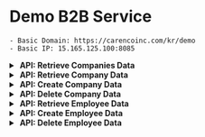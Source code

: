 # Demo B2B Service
    - Basic Domain: https://carencoinc.com/kr/demo
    - Basic IP: 15.165.125.100:8085

<!-- api-1-start -->
<details markdown="1">
<summary><strong>&nbsp;API: Retrieve Companies Data</strong></summary>

## Basic Information

| Method | URL               |
|--------|-------------------|
| GET    | `/btob/companies` |

### Request

#### Parameters(@RequestParam)

| Name          | Type         | Description                           | Required |
|---------------|--------------|---------------------------------------|----------|
| `categories`  | List(String) | 검색할 카테고리 (ex. GYM,PILATES,HOSPITAL 등) | No       |
| `companyName` | String       | 검색할 회사명 (SQL `LIKE` 검색입니다)            | No       |
| `sortBy`      | String       | 결과 정렬 기준                              | Yes      |

- **Valid `sortBy` values**:
    - `registrationDateAsc`: 등록일 기준 오름차순
    - `registrationDateDesc`: 등록일 기준 내림차순
    - `totalViewCountAsc`: 조회수 오름차순
    - `totalViewCountDesc`: 조회수 내림차순

### Response

#### Body

| Name                | Type    | Description    |
|---------------------|---------|----------------|
| `companyId`         | String  | 회사 ID          |
| `companyName`       | String  | 회사명            |
| `mainImageUrl`      | String  | 회사의 메인 이미지 URL |
| `subImageUrl`       | String  | 회사의 서브 이미지 URL |
| `companyAddress`    | String  | 회사 주소          |
| `companyCategories` | List    | 회사 카테고리 목록     |
| `view`              | Object  | 조회수 관련 정보      |
| `open`              | Boolean | 회사가 열려있는지 여부   |

<details markdown=>
  <summary><strong>Example</strong></summary>

## Request

### Postman 요청

아래 버튼을 클릭하면 `Postman`에서 API 요청을 실행할 수 있습니다.

[![Run in Postman](https://run.pstmn.io/button.svg)](https://carenco.postman.co/workspace/Care%26CO~7c4d2551-cc9d-413f-b156-4c350b99eb32/request/27911837-3e48e3d8-9139-48c8-82c6-8713381c5cb8?action=share&creator=32584424&ctx=documentation)

```bash 
curl -X 'GET' \
'http://15.165.125.100:8085/demo/v1/btob/companies?categories=GYM&companyName=First&sortBy=totalViewCountDesc'
```

## Response

<details>
<summary><strong>200 OK</strong></summary>

###### Body

```json
[
  {
    "companyId": "478ad6b8-a583-11ef-9260-0eb8f00c2b77",
    "companyName": "The First Balance Gym",
    "mainImageUrl": "http://15.165.125.100:8085/CENTER/gym01.png",
    "subImageUrl": "http://15.165.125.100:8085/CENTER/gym01.png",
    "companyAddress": "4321 Fitness St, Suite 100, Los Angeles, CA 90001",
    "companyCategories": [
      {
        "categoryId": "478fa229-a583-11ef-9260-0eb8f00c2b77",
        "category": "GYM"
      },
      {
        "categoryId": "4793ec96-a583-11ef-9260-0eb8f00c2b77",
        "category": "PILATES"
      }
    ],
    "view": {
      "viewId": "4797e8c8-a583-11ef-9260-0eb8f00c2b77",
      "dailyViewCount": 7,
      "totalViewCount": 1200,
      "registeredUserCount": 123,
      "targetUserCount": 250,
      "registrationPercentage": 0.0
    },
    "open": true
  }
]
```

</details>

<details>
<summary><strong>400 BadRequest</strong></summary>

###### Body

```json
[]
```
</details>

<details>
<summary><strong>404 NotFound</strong></summary>

###### Body

```json
[]
```

</details>

</details>

---

</details>
<!-- api-1-end -->


<!-- api-2-start -->
<details markdown="1">
<summary><strong>&nbsp;API: Retrieve Company Data</strong></summary>

## Basic Information

| Method | URL                           |
|--------|-------------------------------|
| GET    | `/btob/companies/{comapnyId}` |

### Request

#### Parameters(@PathVariable)

| Name        | Type | Description    | Required |
|-------------|------|----------------|----------|
| `comapnyId` | UUID | Company 고유 식별자 | Yes      |

### Response

#### Body

| Name                                    | Type              | Description    |
|-----------------------------------------|-------------------|----------------|
| `companyId`                             | UUID              | 회사 고유 식별자      |
| `companyName`                           | String            | 회사 이름          |
| `mainImageUrl`                          | String            | 회사의 메인 이미지 URL |
| `subImageUrl`                           | String            | 회사의 서브 이미지 URL |
| `companyCategories`                     | List<Object>      | 회사 카테고리 목록     |
| `companyCategories[].categoryId`        | UUID              | 카테고리 고유 식별자    |
| `companyCategories[].category`          | String            | 카테고리 이름        |
| `companyAddress`                        | String            | 회사 주소          |
| `weekdayOpeningTime`                    | String (Time)     | 평일 영업 시작 시간    |
| `weekdayClosingTime`                    | String (Time)     | 평일 영업 종료 시간    |
| `weekendOpeningTime`                    | String (Time)     | 주말 영업 시작 시간    |
| `weekendClosingTime`                    | String (Time)     | 주말 영업 종료 시간    |
| `holidayOpeningTime`                    | String (Time)     | 공휴일 영업 시작 시간   |
| `holidayClosingTime`                    | String (Time)     | 공휴일 영업 종료 시간   |
| `closedDays`                            | String            | 회사의 휴일 정보      |
| `registrationDate`                      | String (DateTime) | 회사 등록 날짜       |
| `employees`                             | List<Object>      | 직원 목록          |
| `employees[].employeeId`                | UUID              | 직원 고유 식별자      |
| `employees[].employeeName`              | String            | 직원 이름          |
| `employees[].employeePosition`          | String            | 직원 직위          |
| `employees[].employeeInfo`              | String            | 직원 정보          |
| `employees[].features`                  | String            | 직원 특징          |
| `employees[].careerList`                | List<Object>      | 직원 경력 목록       |
| `employees[].careerList[].careerId`     | UUID              | 경력 고유 식별자      |
| `employees[].careerList[].careerOrder`  | Integer           | 경력 순서          |
| `employees[].careerList[].careerDetail` | String            | 경력 상세 정보       |
| `employees[].mainPhotoUrl`              | String (Nullable) | 직원 메인 사진 URL   |
| `employees[].photoUrls`                 | List<String>      | 직원의 기타 사진 목록   |
| `view`                                  | Object            | 조회 관련 정보       |
| `view.viewId`                           | UUID              | 조회 정보 고유 식별자   |
| `view.dailyViewCount`                   | Integer           | 일일 조회수         |
| `view.totalViewCount`                   | Integer           | 총 조회수          |
| `view.registeredUserCount`              | Integer           | 등록된 유저 수       |
| `view.targetUserCount`                  | Integer           | 타겟 유저 수        |
| `view.registrationPercentage`           | Float             | 등록된 비율 (%)     |
| `open`                                  | Boolean           | 회사가 열려 있는지 여부  |

<details markdown=>
  <summary><strong>Example</strong></summary>

## Request

### Postman 요청

아래 버튼을 클릭하면 `Postman`에서 API 요청을 실행할 수 있습니다.

[![Run in Postman](https://run.pstmn.io/button.svg)](https://carenco.postman.co/workspace/Care%26CO~7c4d2551-cc9d-413f-b156-4c350b99eb32/request/27911837-3e8ec713-0b50-42a7-b5a9-ec26be0ac67a?action=share&creator=32584424&ctx=documentation)

```bash
curl -X 'GET' \
'http://15.165.125.100:8085/demo/v1/btob/companies/{companyId}'
```

## Response

<details>
<summary><strong>200 OK</strong></summary>

###### Body

```json
{
  "companyId": "478ad6b8-a583-11ef-9260-0eb8f00c2b77",
  "companyName": "The First Balance Gym",
  "mainImageUrl": "http://15.165.125.100:8085/CENTER/gym01.png",
  "subImageUrl": "http://15.165.125.100:8085/CENTER/gym01.png",
  "companyCategories": [
    {
      "categoryId": "478fa229-a583-11ef-9260-0eb8f00c2b77",
      "category": "GYM"
    },
    {
      "categoryId": "4793ec96-a583-11ef-9260-0eb8f00c2b77",
      "category": "PILATES"
    }
  ],
  "companyAddress": "4321 Fitness St, Suite 100, Los Angeles, CA 90001",
  "weekdayOpeningTime": "08:00:00",
  "weekdayClosingTime": "22:30:00",
  "weekendOpeningTime": "07:00:00",
  "weekendClosingTime": "23:00:00",
  "holidayOpeningTime": "07:00:00",
  "holidayClosingTime": "23:00:00",
  "closedDays": "Closed on the 7th day of every month",
  "registrationDate": "2024-02-04T09:00:00",
  "employees": [
    {
      "employeeId": "479cb1f9-a583-11ef-9260-0eb8f00c2b77",
      "employeeName": "Liam",
      "employeePosition": "Personal Trainer",
      "employeeInfo": "3rd Year",
      "features": "",
      "careerList": [
        {
          "careerId": "47a10609-a583-11ef-9260-0eb8f00c2b77",
          "careerOrder": 1,
          "careerDetail": "Currently at The First Balance Gym"
        },
        {
          "careerId": "47a554db-a583-11ef-9260-0eb8f00c2b77",
          "careerOrder": 2,
          "careerDetail": "Former Personal Trainer at MJ Fitness"
        },
        {
          "careerId": "47a99e5b-a583-11ef-9260-0eb8f00c2b77",
          "careerOrder": 3,
          "careerDetail": "Licensed Physical Therapist"
        },
        {
          "careerId": "47ae157f-a583-11ef-9260-0eb8f00c2b77",
          "careerOrder": 4,
          "careerDetail": "Level 2 Sports Instructor"
        },
        {
          "careerId": "47b261f9-a583-11ef-9260-0eb8f00c2b77",
          "careerOrder": 5,
          "careerDetail": "Completed Personal Trainer Course"
        }
      ],
      "mainPhotoUrl": "http://15.165.125.100:8085/TRAINER/Liam01.png",
      "photoUrl1": "http://15.165.125.100:8085/TRAINER/Liam02.jpg",
      "photoUrl2": "http://15.165.125.100:8085/TRAINER/Liam03.jpg",
      "photoUrl3": "http://15.165.125.100:8085/TRAINER/Liam04.jpg",
      "photoUrl4": null,
      "photoUrl5": null,
      "photoUrl6": null,
      "photoUrl7": null,
      "photoUrl8": null,
      "photoUrl9": null
    }
  ],
  "view": {
    "viewId": "4797e8c8-a583-11ef-9260-0eb8f00c2b77",
    "dailyViewCount": 8,
    "totalViewCount": 1201,
    "registeredUserCount": 123,
    "targetUserCount": 250,
    "registrationPercentage": 0.0
  },
  "open": true
}
```
</details>

<details>
<summary><strong>400 BadRequest</strong></summary>

###### Body

```json
[]
```
</details>

<details>
<summary><strong>404 NotFound</strong></summary>

###### Body

```json
[]
```

</details>

</details>

---

</details>
<!-- api-2-end -->

<!-- api-3-start -->
<details markdown="1">
<summary><strong>&nbsp;API: Create Company Data</strong></summary>

## Basic Information

| Method | URL               |
|--------|-------------------|
| POST   | `/btob/companies` |

### Request

#### Parameters(@RequestBody)

| Name                 | Type         | Description                     | Required |
|----------------------|--------------|---------------------------------|----------|
| `companyName`        | String       | 회사 이름                           | Yes      |
| `companyCategories`  | List<String> | 회사 카테고리 목록 (ex: GYM, PILATES 등) | Yes      |
| `companyAddress`     | String       | 회사 주소                           | Yes      |
| `mainImageUrl`       | String       | 회사의 메인 이미지 URL                  | Yes      |
| `subImageUrl`        | String       | 회사의 서브 이미지 URL                  | Yes      |
| `isOpen`             | boolean      | 회사가 열려있는지 여부                    | Yes      |
| `weekdayOpeningTime` | LocalTime    | 평일 영업 시작 시간                     | Yes      |
| `weekdayClosingTime` | LocalTime    | 평일 영업 종료 시간                     | Yes      |
| `weekendOpeningTime` | LocalTime    | 주말 영업 시작 시간                     | Yes      |
| `weekendClosingTime` | LocalTime    | 주말 영업 종료 시간                     | Yes      |
| `holidayOpeningTime` | LocalTime    | 공휴일 영업 시작 시간                    | Yes      |
| `holidayClosingTime` | LocalTime    | 공휴일 영업 종료 시간                    | Yes      |
| `closedDays`         | String       | 휴일 정보 (ex: 일요일, 공휴일)            | Yes      |

### Response

#### Body

| Name                | Type    | Description    |
|---------------------|---------|----------------|
| `companyId`         | String  | 회사 ID          |
| `companyName`       | String  | 회사명            |
| `mainImageUrl`      | String  | 회사의 메인 이미지 URL |
| `subImageUrl`       | String  | 회사의 서브 이미지 URL |
| `companyAddress`    | String  | 회사 주소          |
| `companyCategories` | List    | 회사 카테고리 목록     |
| `view`              | Object  | 조회수 관련 정보      |
| `open`              | Boolean | 회사가 열려있는지 여부   |

<details markdown=>
  <summary><strong>Example</strong></summary>

## Request

### Postman 요청

아래 버튼을 클릭하면 `Postman`에서 API 요청을 실행할 수 있습니다.

[![Run in Postman](https://run.pstmn.io/button.svg)](https://carenco.postman.co/workspace/Care%26CO~7c4d2551-cc9d-413f-b156-4c350b99eb32/request/27911837-b5afd2e6-11fc-4dd0-8c6c-f9944a330619?action=share&creator=32584424&ctx=documentation)

###### Body

```bash
curl -X 'POST' \
'http://15.165.125.100:8085/demo/v1/btob/companies' \
--header 'Content-Type: application/json' \
--data '{
  "companyName": "String",
  "companyCategories": ["GYM","PILATES","HOSPITAL"],
  "companyAddress": "String",
  "weekdayOpeningTime": "LocalTime(HH:MM:SS)",
  "weekdayClosingTime": "LocalTime(HH:MM:SS)",
  "weekendOpeningTime": "LocalTime(HH:MM:SS)",
  "weekendClosingTime": "LocalTime(HH:MM:SS)",
  "holidayOpeningTime": "LocalTime(HH:MM:SS)",
  "holidayClosingTime": "LocalTime(HH:MM:SS)",
  "closedDays": "String",
  "isOpen": "boolean"
}'

```

## Response

<details>
<summary><strong>200 OK</strong></summary>

###### Body

```json
[
  {
    "companyId": "e3b4271c-ead7-4a68-9d8b-85735fe986a0",
    "companyName": "TestCompany1",
    "mainImageUrl": "http://15.165.125.100:8085/Center/center01.png",
    "subImageUrl": "http://15.165.125.100:8085/Center/center01.png",
    "companyAddress": "TestAddress",
    "companyCategories": [
      {
        "categoryId": "2c6f43d5-3f93-46bb-9509-b79edd168bc4",
        "category": "GYM"
      },
      {
        "categoryId": "6335801b-c2bb-448e-a8bc-4d2708f0ba69",
        "category": "HOSPITAL"
      },
      {
        "categoryId": "d8b0c3ff-33db-48b5-8afd-6adf36777c9f",
        "category": "PILATES"
      }
    ],
    "view": {
      "viewId": "dd74995a-9ac7-46ab-aee2-bd4c765f926c",
      "dailyViewCount": 0,
      "totalViewCount": 0,
      "registeredUserCount": 0,
      "targetUserCount": 0,
      "registrationPercentage": 0.0
    },
    "open": false
  }
]
```

</details>

<details>
<summary><strong>400 BadRequest</strong></summary>

###### Body

```json
[]
```

</details>

<details>
<summary><strong>404 NotFound</strong></summary>

###### Body

```json
[]
```

</details>

</details>

---

</details>
<!-- api-3-end -->


<!-- api-4-start -->
<details markdown="1">
<summary><strong>&nbsp;API: Delete Company Data</strong></summary>

## Basic Information

| Method | URL                           |
|--------|-------------------------------|
| DELETE | `/btob/companies/{companyId}` |

### Request

#### Parameters(@PathVariable)

| Name        | Type | Description    | Required |
|-------------|------|----------------|----------|
| `comapnyId` | UUID | Company 고유 식별자 | Yes      |

### Response

#### Body

| Name          | Type   | Description |
|---------------|--------|-------------|
| `Description` | String | 결과안내        |


<details markdown=>
  <summary><strong>Example</strong></summary>

## Request

### Postman 요청

아래 버튼을 클릭하면 `Postman`에서 API 요청을 실행할 수 있습니다.

[![Run in Postman](https://run.pstmn.io/button.svg)](https://carenco.postman.co/workspace/Care%26CO~7c4d2551-cc9d-413f-b156-4c350b99eb32/request/27911837-5ec8a493-6663-4d7f-8f71-bfe18dec380a?action=share&creator=32584424&ctx=documentation)

```bash
curl -X 'DELETE' \
'http://15.165.125.100:8085/demo/v1/btob/companies/{companyId}'
```

## Response

<details>
<summary><strong>200 OK</strong></summary>

###### Body

```json
[
  "Btob Companies deleted successfully"
]
```

</details>

<details>
<summary><strong>400 BadRequest</strong></summary>

###### Body
```json
[]
```

</details>

<details>
<summary><strong>##### 404 NotFound</strong></summary>

###### Body

```json
[]
```

</details>

</details>

---

</details>
<!-- api-4-end -->

<!-- api-5-start -->
<details markdown="1">
<summary><strong>&nbsp;API: Retrieve Employee Data</strong></summary>

# `btobController` - Retrieve Employee Data

## Basic Information

| Method | URL                            |
|--------|--------------------------------|
| GET    | `/btob/employees/{employeeId}` |

### Request

#### Parameters(@PathVariable)

| Name         | Type | Description     | Required |
|--------------|------|-----------------|----------|
| `employeeId` | UUID | Employee 고유 식별자 | Yes      |

### Response

#### Body

| Name                                       | Type              | Description         |
|--------------------------------------------|-------------------|---------------------|
| `employeeId`                               | UUID              | 직원 고유 식별자           |
| `employeeName`                             | String            | 직원 이름               |
| `employeePosition`                         | String            | 직원 직위               |
| `employeeInfo`                             | String            | 직원 정보               |
| `features`                                 | String            | 직원 특징               |
| `mainPhotoUrl`                             | String (Nullable) | 직원 메인 사진 URL        |
| `photoUrl1`                                | String            | 직원의 추가 사진 URL (1)   |
| `photoUrl2`                                | String            | 직원의 추가 사진 URL (2)   |
| `photoUrl3`                                | String            | 직원의 추가 사진 URL (3)   |
| `photoUrl4`                                | String            | 직원의 추가 사진 URL (4)   |
| `photoUrl5`                                | String            | 직원의 추가 사진 URL (5)   |
| `photoUrl6`                                | String            | 직원의 추가 사진 URL (6)   |
| `photoUrl7`                                | String            | 직원의 추가 사진 URL (7)   |
| `photoUrl8`                                | String            | 직원의 추가 사진 URL (8)   |
| `photoUrl9`                                | String            | 직원의 추가 사진 URL (9)   |
| `careerList`                               | List<Object>      | 직원의 경력 목록           |
| `careerList[].careerId`                    | UUID              | 경력 고유 식별자           |
| `careerList[].careerOrder`                 | Integer           | 경력 순서               |
| `careerList[].careerDetail`                | String            | 경력 상세 정보            |
| `company`                                  | Object            | 직원이 속한 회사 정보        |
| `company.companyId`                        | UUID              | 회사 고유 식별자           |
| `company.companyName`                      | String            | 회사 이름               |
| `company.mainImageUrl`                     | String            | 회사의 메인 이미지 URL      |
| `company.subImageUrl`                      | String            | 회사의 서브 이미지 URL      |
| `company.companyCategories`                | List<Object>      | 회사 카테고리 목록          |
| `company.companyCategories[].categoryId`   | UUID              | 카테고리 고유 식별자         |
| `company.companyCategories[].categoryName` | String            | 카테고리 이름 (현재 null 값) |
| `company.companyAddress`                   | String            | 회사 주소               |
| `company.weekdayOpeningTime`               | String (Time)     | 평일 영업 시작 시간         |
| `company.weekdayClosingTime`               | String (Time)     | 평일 영업 종료 시간         |
| `company.weekendOpeningTime`               | String (Time)     | 주말 영업 시작 시간         |
| `company.weekendClosingTime`               | String (Time)     | 주말 영업 종료 시간         |
| `company.holidayOpeningTime`               | String (Time)     | 공휴일 영업 시작 시간        |
| `company.holidayClosingTime`               | String (Time)     | 공휴일 영업 종료 시간        |
| `company.closedDays`                       | String            | 회사의 휴일 정보           |
| `company.registrationDate`                 | String (DateTime) | 회사 등록 날짜            |
| `company.view`                             | Object            | 회사 조회 관련 정보         |
| `company.view.viewId`                      | UUID              | 조회 정보 고유 식별자        |
| `company.view.dailyViewCount`              | Integer           | 일일 조회수              |
| `company.view.totalViewCount`              | Integer           | 총 조회수               |
| `company.view.registeredUserCount`         | Integer           | 등록된 유저 수            |
| `company.view.targetUserCount`             | Integer           | 타겟 유저 수             |
| `company.view.registrationPercentage`      | Float             | 등록된 비율 (%)          |
| `company.open`                             | Boolean           | 회사가 열려 있는지 여부       |

<details markdown=>
  <summary><strong>Example</strong></summary>

## Request

### Postman 요청

아래 버튼을 클릭하면 `Postman`에서 API 요청을 실행할 수 있습니다.

[![Run in Postman](https://run.pstmn.io/button.svg)](https://carenco.postman.co/workspace/Care%26CO~7c4d2551-cc9d-413f-b156-4c350b99eb32/request/27911837-ba17b2ac-17a0-4a65-b014-0deb370acc05?action=share&creator=32584424&ctx=documentation)

```bash
curl -X 'GET' \
'http://15.165.125.100:8085/demo/v1/btob/employees/{employeeId}'
```

## Response

<details>
<summary><strong>200 OK</strong></summary>

###### Body

```json
{
  "employeeId": "479cb1f9-a583-11ef-9260-0eb8f00c2b77",
  "employeeName": "Liam",
  "employeePosition": "Personal Trainer",
  "employeeInfo": "3rd Year",
  "features": "",
  "mainPhotoUrl": "http://15.165.125.100:8085/TRAINER/Liam01.png",
  "photoUrl1": "http://15.165.125.100:8085/TRAINER/Liam02.jpg",
  "photoUrl2": "http://15.165.125.100:8085/TRAINER/Liam03.jpg",
  "photoUrl3": "http://15.165.125.100:8085/TRAINER/Liam04.jpg",
  "photoUrl4": null,
  "photoUrl5": null,
  "photoUrl6": null,
  "photoUrl7": null,
  "photoUrl8": null,
  "photoUrl9": null,
  "careerList": [
    {
      "careerId": "47a10609-a583-11ef-9260-0eb8f00c2b77",
      "careerOrder": 1,
      "careerDetail": "Currently at The First Balance Gym"
    },
    {
      "careerId": "47a554db-a583-11ef-9260-0eb8f00c2b77",
      "careerOrder": 2,
      "careerDetail": "Former Personal Trainer at MJ Fitness"
    },
    {
      "careerId": "47a99e5b-a583-11ef-9260-0eb8f00c2b77",
      "careerOrder": 3,
      "careerDetail": "Licensed Physical Therapist"
    },
    {
      "careerId": "47ae157f-a583-11ef-9260-0eb8f00c2b77",
      "careerOrder": 4,
      "careerDetail": "Level 2 Sports Instructor"
    },
    {
      "careerId": "47b261f9-a583-11ef-9260-0eb8f00c2b77",
      "careerOrder": 5,
      "careerDetail": "Completed Personal Trainer Course"
    }
  ],
  "company": {
    "companyId": "478ad6b8-a583-11ef-9260-0eb8f00c2b77",
    "companyName": "The First Balance Gym",
    "mainImageUrl": "http://15.165.125.100:8085/CENTER/gym01.png",
    "subImageUrl": "http://15.165.125.100:8085/CENTER/gym01.png",
    "companyCategories": [
      {
        "categoryId": "478fa229-a583-11ef-9260-0eb8f00c2b77",
        "categoryName": null
      },
      {
        "categoryId": "4793ec96-a583-11ef-9260-0eb8f00c2b77",
        "categoryName": null
      }
    ],
    "companyAddress": "4321 Fitness St, Suite 100, Los Angeles, CA 90001",
    "weekdayOpeningTime": "08:00:00",
    "weekdayClosingTime": "22:30:00",
    "weekendOpeningTime": "07:00:00",
    "weekendClosingTime": "23:00:00",
    "holidayOpeningTime": "07:00:00",
    "holidayClosingTime": "23:00:00",
    "closedDays": "Closed on the 7th day of every month",
    "registrationDate": "2024-02-04T09:00:00",
    "view": {
      "viewId": "4797e8c8-a583-11ef-9260-0eb8f00c2b77",
      "dailyViewCount": 9,
      "totalViewCount": 1202,
      "registeredUserCount": 123,
      "targetUserCount": 250,
      "registrationPercentage": 0.0
    },
    "open": true
  }
}
```

</details>

<details>
<summary><strong>400 BadRequest</strong></summary>

###### Body

```json
[]
```

</details>

<details>
<summary><strong>404 NotFound</strong></summary>

###### Body

```json
[]
```

</details>

</details>

---

</details>
<!-- api-5-end -->

<!-- api-6-start -->
<details markdown="1">
<summary><strong>&nbsp;API: Create Employee Data</strong></summary>

## Basic Information

| Method | URL                                     |
|--------|-----------------------------------------|
| POST   | `/btob/companies/{companyId}/employees` |

### Request

#### Parameters(@PathVariable)

| Name        | Type | Description    | Required |
|-------------|------|----------------|----------|
| `companyId` | UUID | Company 고유 식별자 | Yes      |

#### Parameters(@RequestBody)

| Name                        | Type         | Description | Required |
|-----------------------------|--------------|-------------|----------|
| `employeeName`              | String       | 직원 이름       | Yes      |
| `employePosition`           | String       | 직원 직위       | Yes      |
| `employeeInfo`              | String       | 직원 정보       | No       |
| `features`                  | String       | 직원 특징       | No       |
| `careerList`                | List<Object> | 직원 경력 목록    | No       |
| `careerList[].careerOrder`  | Integer      | 경력 순서       | Yes      |
| `careerList[].careerDetail` | String       | 경력 상세 정보    | Yes      |

### Response

#### Body

| Name                                       | Type              | Description         |
|--------------------------------------------|-------------------|---------------------|
| `employeeId`                               | UUID              | 직원 고유 식별자           |
| `employeeName`                             | String            | 직원 이름               |
| `employeePosition`                         | String            | 직원 직위               |
| `employeeInfo`                             | String            | 직원 정보               |
| `features`                                 | String            | 직원 특징               |
| `mainPhotoUrl`                             | String (Nullable) | 직원 메인 사진 URL        |
| `photoUrl1`                                | String            | 직원의 추가 사진 URL (1)   |
| `photoUrl2`                                | String            | 직원의 추가 사진 URL (2)   |
| `photoUrl3`                                | String            | 직원의 추가 사진 URL (3)   |
| `photoUrl4`                                | String            | 직원의 추가 사진 URL (4)   |
| `photoUrl5`                                | String            | 직원의 추가 사진 URL (5)   |
| `photoUrl6`                                | String            | 직원의 추가 사진 URL (6)   |
| `photoUrl7`                                | String            | 직원의 추가 사진 URL (7)   |
| `photoUrl8`                                | String            | 직원의 추가 사진 URL (8)   |
| `photoUrl9`                                | String            | 직원의 추가 사진 URL (9)   |
| `careerList`                               | List<Object>      | 직원의 경력 목록           |
| `careerList[].careerId`                    | UUID              | 경력 고유 식별자           |
| `careerList[].careerOrder`                 | Integer           | 경력 순서               |
| `careerList[].careerDetail`                | String            | 경력 상세 정보            |
| `company`                                  | Object            | 직원이 속한 회사 정보        |
| `company.companyId`                        | UUID              | 회사 고유 식별자           |
| `company.companyName`                      | String            | 회사 이름               |
| `company.mainImageUrl`                     | String            | 회사의 메인 이미지 URL      |
| `company.subImageUrl`                      | String            | 회사의 서브 이미지 URL      |
| `company.companyCategories`                | List<Object>      | 회사 카테고리 목록          |
| `company.companyCategories[].categoryId`   | UUID              | 카테고리 고유 식별자         |
| `company.companyCategories[].categoryName` | String            | 카테고리 이름 (현재 null 값) |
| `company.companyAddress`                   | String            | 회사 주소               |
| `company.weekdayOpeningTime`               | String (Time)     | 평일 영업 시작 시간         |
| `company.weekdayClosingTime`               | String (Time)     | 평일 영업 종료 시간         |
| `company.weekendOpeningTime`               | String (Time)     | 주말 영업 시작 시간         |
| `company.weekendClosingTime`               | String (Time)     | 주말 영업 종료 시간         |
| `company.holidayOpeningTime`               | String (Time)     | 공휴일 영업 시작 시간        |
| `company.holidayClosingTime`               | String (Time)     | 공휴일 영업 종료 시간        |
| `company.closedDays`                       | String            | 회사의 휴일 정보           |
| `company.registrationDate`                 | String (DateTime) | 회사 등록 날짜            |
| `company.view`                             | Object            | 회사 조회 관련 정보         |
| `company.view.viewId`                      | UUID              | 조회 정보 고유 식별자        |
| `company.view.dailyViewCount`              | Integer           | 일일 조회수              |
| `company.view.totalViewCount`              | Integer           | 총 조회수               |
| `company.view.registeredUserCount`         | Integer           | 등록된 유저 수            |
| `company.view.targetUserCount`             | Integer           | 타겟 유저 수             |
| `company.view.registrationPercentage`      | Float             | 등록된 비율 (%)          |
| `company.open`                             | Boolean           | 회사가 열려 있는지 여부       |

<details markdown=>
  <summary><strong>Example</strong></summary>

## Request

### Postman 요청

아래 버튼을 클릭하면 `Postman`에서 API 요청을 실행할 수 있습니다.

[![Run in Postman](https://run.pstmn.io/button.svg)](https://carenco.postman.co/workspace/Care%26CO~7c4d2551-cc9d-413f-b156-4c350b99eb32/request/27911837-b036ac86-4dd7-42cc-ba50-8423bd63448b?action=share&creator=32584424&ctx=documentation)

```bash
curl -X 'POST' \
'http://15.165.125.100:8085/demo/v1/btob/companies/{companyId}/employees' \
--header 'Content-Type: application/json' \
--data '{
  "employeeName": "String",
  "employePosition": "String",
  "employeeInfo": "String",
  "features": "String",
  "careerList": [
    {
      "careerOrder": "integer",
      "careerDetail": "String"
    }
  ]
}'
```

## Response

<details>
<summary><strong>200 OK</strong></summary>

###### Body

```json
[
  {
    "employeeId": "2e25559e-3098-4d46-b1a7-8941d4dd8886",
    "employeeName": "TestEmployee3",
    "employeePosition": "TestPosition",
    "employeeInfo": "TestInfo",
    "features": "TestFeatures",
    "mainPhotoUrl": null,
    "photoUrl1": "http://15.165.125.100:8085/Trainer/trainer01.png",
    "photoUrl2": "http://15.165.125.100:8085/Trainer/trainer01.png",
    "photoUrl3": "http://15.165.125.100:8085/Trainer/trainer01.png",
    "photoUrl4": "http://15.165.125.100:8085/Trainer/trainer02.png",
    "photoUrl5": "http://15.165.125.100:8085/Trainer/trainer02.png",
    "photoUrl6": "http://15.165.125.100:8085/Trainer/trainer02.png",
    "photoUrl7": "http://15.165.125.100:8085/Trainer/trainer03.png",
    "photoUrl8": "http://15.165.125.100:8085/Trainer/trainer03.png",
    "photoUrl9": "http://15.165.125.100:8085/Trainer/trainer03.png",
    "careerList": [
      {
        "careerId": "52b754ed-9a4c-496d-890e-be69802cc00c",
        "careerOrder": 1,
        "careerDetail": "careerDetail"
      },
      {
        "careerId": "9e19470e-0cc9-49ef-b5c8-dbecc46f2095",
        "careerOrder": 2,
        "careerDetail": "careerDetail"
      },
      {
        "careerId": "27acd6ac-ac0e-4699-a146-5437af192660",
        "careerOrder": 3,
        "careerDetail": "careerDetail"
      },
      {
        "careerId": "456f0f3c-cea8-4982-8670-d5f17046eb83",
        "careerOrder": 4,
        "careerDetail": "careerDetail"
      },
      {
        "careerId": "4f1522db-581d-41eb-8328-c54f2520bb9e",
        "careerOrder": 5,
        "careerDetail": "careerDetail"
      }
    ],
    "company": {
      "companyId": "36bdbe92-9108-462f-a227-cd8e54de86bf",
      "companyName": "TestCompany4",
      "mainImageUrl": "http://15.165.125.100:8085/Center/center03.png",
      "subImageUrl": "http://15.165.125.100:8085/Center/center03.png",
      "companyCategories": [
        {
          "categoryId": "ac1e5d0d-2ac1-4c66-b984-b7330646e5ad",
          "categoryName": null
        }
      ],
      "companyAddress": "TestAddress",
      "weekdayOpeningTime": "05:00:00",
      "weekdayClosingTime": "23:00:00",
      "weekendOpeningTime": "10:00:00",
      "weekendClosingTime": "19:00:00",
      "holidayOpeningTime": "10:00:00",
      "holidayClosingTime": "19:00:00",
      "closedDays": "TestCloseDays",
      "registrationDate": "2024-09-25T18:06:58.840413",
      "view": {
        "viewId": "cf6f86f2-6f7c-400a-89ae-1fc2039f2d9f",
        "dailyViewCount": 5,
        "totalViewCount": 8,
        "registeredUserCount": 0,
        "targetUserCount": 0,
        "registrationPercentage": 0.0
      },
      "open": false
    }
  }
]
```

</details>

<details>
<summary><strong>400 BadRequest</strong></summary>

###### Body

```json
[]
```

</details>

<details>
<summary><strong>404 NotFound</strong></summary>

###### Body

```json
[]
```

</details>

</details>

---

</details>
<!-- api-6-end -->

<!-- api-7-start -->
<details markdown="1">
<summary><strong>&nbsp;API: Delete Employee Data</strong></summary>

## Basic Information

| Method | URL                            |
|--------|--------------------------------|
| DELETE | `/btob/employees/{employeeId}` |

### Request

#### Parameters(@PathVariable)

| Name         | Type | Description     | Required |
|--------------|------|-----------------|----------|
| `employeeId` | UUID | Employee 고유 식별자 | Yes      |

### Response

#### Body

| Name          | Type   | Description |
|---------------|--------|-------------|
| `Description` | String | 결과안내        |

<details markdown=>
  <summary><strong>Example</strong></summary>

## Request

### Postman 요청

아래 버튼을 클릭하면 `Postman`에서 API 요청을 실행할 수 있습니다.

[![Run in Postman](https://run.pstmn.io/button.svg)](https://carenco.postman.co/workspace/Care%26CO~7c4d2551-cc9d-413f-b156-4c350b99eb32/request/27911837-e05225ee-e320-4192-aef4-7091aa9e03ba?action=share&creator=32584424&ctx=documentation)

```bash
curl -X 'DELETE' \
'http://15.165.125.100:8085/demo/v1/btob/employees/{employeeId}'
```

## Response

<details>
<summary><strong>200 OK</strong></summary>

###### Body

```json
[
  "Btob Employee deleted successfully"
]
```

</details>

<details>
<summary><strong>400 BadRequest</strong></summary>

###### Body

```json
[]
```

</details>

<details>
<summary><strong>404 NotFound</strong></summary>

###### Body

```json
[]
```

</details>

</details>

---

</details>
<!-- api-7-end -->
